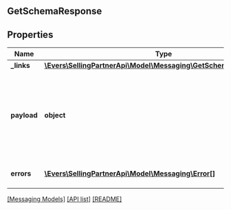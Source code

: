 ## GetSchemaResponse

## Properties

Name | Type | Description | Notes
------------ | ------------- | ------------- | -------------
**_links** | [**\Evers\SellingPartnerApi\Model\Messaging\GetSchemaResponseLinks**](GetSchemaResponseLinks.md) |  | [optional]
**payload** | **object** | A JSON schema document describing the expected payload of the action. This object can be validated against &lt;a href&#x3D;http://json-schema.org/draft-04/schema&gt;http://json-schema.org/draft-04/schema&lt;/a&gt;. | [optional]
**errors** | [**\Evers\SellingPartnerApi\Model\Messaging\Error[]**](Error.md) | A list of error responses returned when a request is unsuccessful. | [optional]

[[Messaging Models]](../) [[API list]](../../Api) [[README]](../../../README.md)
